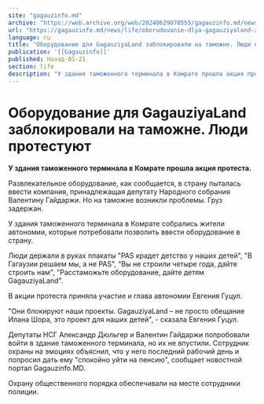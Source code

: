```yaml
---
site: "gagauzinfo.md"
archive: "https://web.archive.org/web/20240629070555/gagauzinfo.md/news/life/oborudovanie-dlya-gagauziyaland-zablokirovali-na-tamozhne"
url: "https://gagauzinfo.md/news/life/oborudovanie-dlya-gagauziyaland-zablokirovali-na-tamozhne"
language: ru
title: "Оборудование для GagauziyaLand заблокировали на таможне. Люди протестуют"
publication: '[[Gagauzinfo]]'
published: Назад-01-21
section: life
description: "У здания таможенного терминала в Комрате прошла акция протеста."
---
```


# Оборудование для GagauziyaLand заблокировали на таможне. Люди протестуют

**У здания таможенного терминала в Комрате прошла акция протеста.**

Развлекательное оборудование, как сообщается, в страну пыталась ввести компания, принадлежащая депутату Народного собрания Валентину Гайдаржи. Но на таможне возникли проблемы. Груз задержан.

У здания таможенного терминала в Комрате собрались жители автономии, которые потребовали позволить ввести оборудование в страну.

Люди держали в руках плакаты "PAS крадет детство у наших детей", "В Гагаузии решаем мы, а не PAS", "Вы не строили четыре года, дайте строить нам", "Расстаможьте оборудование, дайте детям GagauziyaLand".

В акции протеста приняла участие и глава автономии Евгения Гуцул.

"Они блокируют наши проекты. GagauziyaLand – не просто обещание Илана Шора, это проект для наших детей", - сказала Евгения Гуцул.

Депутаты НСГ Александр Дюльгер и Валентин Гайдаржи попробовали войти в здание таможенного терминала, но их не впустили. Сотрудник охраны на эмоциях объяснил, что у него последний рабочий день и попросил дать ему "спокойно уйти на пенсию", сообщает новостной портал Gagauzinfo.MD.

Охрану общественного порядка обеспечивали на месте сотрудники полиции.